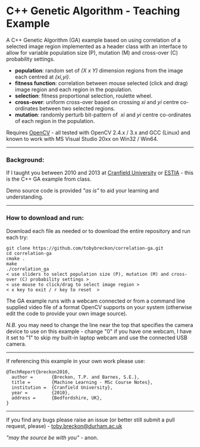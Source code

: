 # C++ Genetic Algorithm - Teaching Example

A C++ Genetic Algorithm (GA) example based on using correlation of a selected image region implemented as a header class
with an interface to allow for variable population size (P), mutation (M) and cross-over (C) probability settings.

- **population**: random set of _(X x Y)_ dimension regions from the image each centred at _(xi,yi)_.
- **fitness function**: correlation between mouse selected (click and drag) image region and each region in the population.
- **selection**: fitness proportional selection, roulette wheel.
- **cross-over**: uniform cross-over based on crossing _xi_ and _yi_ centre co-ordinates between two selected regions.
- **mutation**: randomly perturb bit-pattern of  _xi_ and _yi_ centre co-ordinates of each region in the population. 

Requires [OpenCV](http://www.opencv.org) - all tested with OpenCV 2.4.x / 3.x and GCC (Linux) and known to work with MS Visual Studio 20xx on Win32 / Win64.

---

### Background:

If I taught you between 2010 and 2013 at [Cranfield University](http://www.cranfield.ac.uk) or [ESTIA](http://www.estia.fr) - this is the C++ GA example from class.

Demo source code is provided _"as is"_ to aid your learning and understanding.

---

### How to download and run:

Download each file as needed or to download the entire repository and run each try:

```
git clone https://github.com/tobybreckon/correlation-ga.git
cd correlation-ga
cmake .
make
./correlation_ga
< use sliders to select population size (P), mutation (M) and cross-over (C) probability settings >
< use mouse to click/drag to select image region >
< x key to exit / r key to reset  >
```

The GA example runs with a webcam connected or from a command line supplied video file of a format OpenCV supports on your system (otherwise edit the code to provide your own image source).

_N.B._ you may need to change the line near the top that specifies the camera device to use on this example - change "0" if you have one webcam, I have it set to "1" to skip my built-in laptop webcam and use the connected USB camera.

---

If referencing this example in your own work please use:
```
@TechReport{breckon2010,
  author =       {Breckon, T.P. and Barnes, S.E.},
  title =        {Machine Learning - MSc Course Notes},
  institution =  {Cranfield University},
  year =         {2010},
  address =      {Bedfordshire, UK},
}
```

---

If you find any bugs please raise an issue (or better still submit a pull request, please) - toby.breckon@durham.ac.uk

_"may the source be with you"_ - anon.
